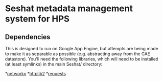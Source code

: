 # Seshat metadata management system for HPS

## Dependencies

This is designed to run on Google App Engine, but attempts are being made to make it as separable as possible (e.g. abstracting away from the GAE datastore). You'll need the following libraries, which will need to be installed (at least symlinks) in the main Seshat/ directory:

*[networkx](http://networkx.github.io/)
*[httplib2](https://code.google.com/p/httplib2/)
*[requests](http://docs.python-requests.org/en/latest/)